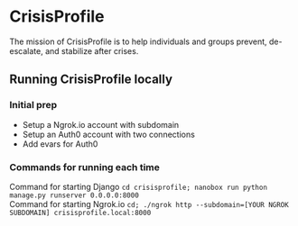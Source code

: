 # CrisisProfile

The mission of CrisisProfile is to help individuals and groups prevent, de-escalate, and stabilize after crises.

## Running CrisisProfile locally

### Initial prep

* Setup a Ngrok.io account with subdomain
* Setup an Auth0 account with two connections
* Add evars for Auth0 

### Commands for running each time

Command for starting Django ``cd crisisprofile; nanobox run python manage.py runserver 0.0.0.0:8000``  
Command for starting Ngrok.io ``cd; ./ngrok http --subdomain=[YOUR NGROK SUBDOMAIN] crisisprofile.local:8000``  
